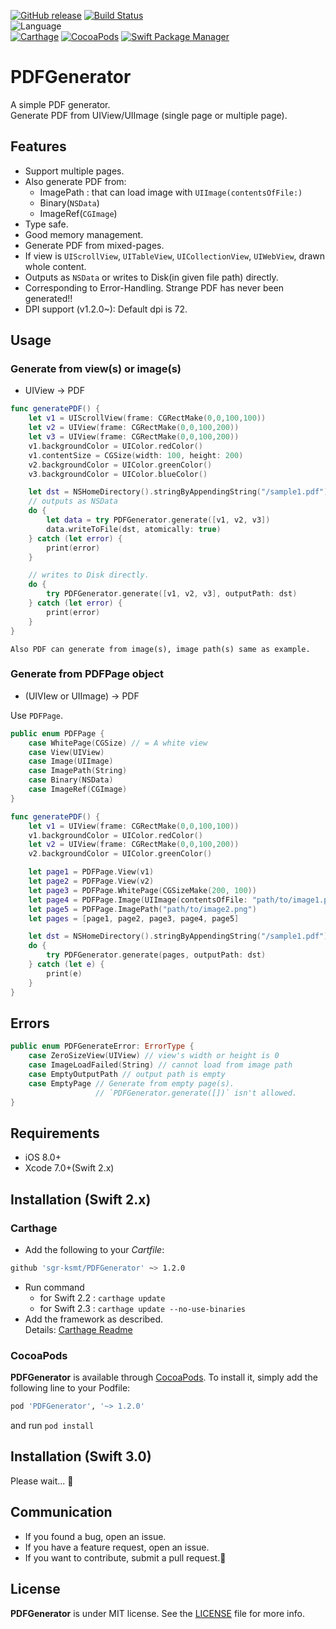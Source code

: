 [![GitHub release](https://img.shields.io/github/release/sgr-ksmt/PDFGenerator.svg)](https://github.com/sgr-ksmt/PDFGenerator/releases)
[![Build Status](https://travis-ci.org/sgr-ksmt/PDFGenerator.svg?branch=master)](https://travis-ci.org/sgr-ksmt/PDFGenerator)  
![Language](https://img.shields.io/badge/language-Swift%202.2-orange.svg)  
[![Carthage](https://img.shields.io/badge/Carthage-✓-4BC51D.svg?style=flat)](https://github.com/Carthage/Carthage)
[![CocoaPods](https://img.shields.io/badge/Cocoa%20Pods-✓-4BC51D.svg?style=flat)](https://cocoapods.org)
[![Swift Package Manager](https://img.shields.io/badge/Swift%20Package%20Manager-✓-brightgreen.svg)](https://github.com/apple/swift-package-manager)

# PDFGenerator
A simple PDF generator.  
Generate PDF from UIView/UIImage (single page or multiple page).

## Features
- Support multiple pages.
- Also generate PDF from:
    - ImagePath : that can load image with `UIImage(contentsOfFile:)`
    - Binary(`NSData`)
    - ImageRef(`CGImage`)
- Type safe.
- Good memory management.
- Generate PDF from mixed-pages.
- If view is `UIScrollView`, `UITableView`, `UICollectionView`, `UIWebView`, drawn whole content.
- Outputs as `NSData` or writes to Disk(in given file path) directly.
- Corresponding to Error-Handling. Strange PDF has never been generated!!
- DPI support (v1.2.0~): Default dpi is 72.
## Usage

### Generate from view(s) or image(s)
- UIView → PDF

```swift
func generatePDF() {
    let v1 = UIScrollView(frame: CGRectMake(0,0,100,100))
    let v2 = UIView(frame: CGRectMake(0,0,100,200))
    let v3 = UIView(frame: CGRectMake(0,0,100,200))
    v1.backgroundColor = UIColor.redColor()
    v1.contentSize = CGSize(width: 100, height: 200)
    v2.backgroundColor = UIColor.greenColor()
    v3.backgroundColor = UIColor.blueColor()

    let dst = NSHomeDirectory().stringByAppendingString("/sample1.pdf")
    // outputs as NSData
    do {
        let data = try PDFGenerator.generate([v1, v2, v3])
        data.writeToFile(dst, atomically: true)
    } catch (let error) {
        print(error)
    }

    // writes to Disk directly.
    do {
        try PDFGenerator.generate([v1, v2, v3], outputPath: dst)    
    } catch (let error) {
        print(error)
    }
}
```

`Also PDF can generate from image(s), image path(s) same as example.`

### Generate from PDFPage object

- (UIVIew or UIImage) → PDF

Use `PDFPage`.

```swift
public enum PDFPage {
    case WhitePage(CGSize) // = A white view
    case View(UIView)
    case Image(UIImage)
    case ImagePath(String)
    case Binary(NSData)
    case ImageRef(CGImage)
}
```

```swift
func generatePDF() {
    let v1 = UIView(frame: CGRectMake(0,0,100,100))
    v1.backgroundColor = UIColor.redColor()
    let v2 = UIView(frame: CGRectMake(0,0,100,200))
    v2.backgroundColor = UIColor.greenColor()

    let page1 = PDFPage.View(v1)
    let page2 = PDFPage.View(v2)
    let page3 = PDFPage.WhitePage(CGSizeMake(200, 100))
    let page4 = PDFPage.Image(UIImage(contentsOfFile: "path/to/image1.png")!)
    let page5 = PDFPage.ImagePath("path/to/image2.png")
    let pages = [page1, page2, page3, page4, page5]

    let dst = NSHomeDirectory().stringByAppendingString("/sample1.pdf")
    do {
        try PDFGenerator.generate(pages, outputPath: dst)
    } catch (let e) {
        print(e)
    }
}
```

## Errors

```swift
public enum PDFGenerateError: ErrorType {
    case ZeroSizeView(UIView) // view's width or height is 0
    case ImageLoadFailed(String) // cannot load from image path
    case EmptyOutputPath // output path is empty
    case EmptyPage // Generate from empty page(s).
                   // `PDFGenerator.generate([])` isn't allowed.
}
```


## Requirements
- iOS 8.0+
- Xcode 7.0+(Swift 2.x)

## Installation (Swift 2.x)

### Carthage

- Add the following to your *Cartfile*:

```bash
github 'sgr-ksmt/PDFGenerator' ~> 1.2.0
```

- Run command
    - for Swift 2.2 : `carthage update`
    - for Swift 2.3 : `carthage update --no-use-binaries`
- Add the framework as described.
<br> Details: [Carthage Readme](https://github.com/Carthage/Carthage#adding-frameworks-to-an-application)


### CocoaPods

**PDFGenerator** is available through [CocoaPods](http://cocoapods.org). To install
it, simply add the following line to your Podfile:

```ruby
pod 'PDFGenerator', '~> 1.2.0'
```

and run `pod install`

## Installation (Swift 3.0)
Please wait... :bow:

## Communication
- If you found a bug, open an issue.
- If you have a feature request, open an issue.
- If you want to contribute, submit a pull request.:muscle:

## License

**PDFGenerator** is under MIT license. See the [LICENSE](LICENSE) file for more info.
